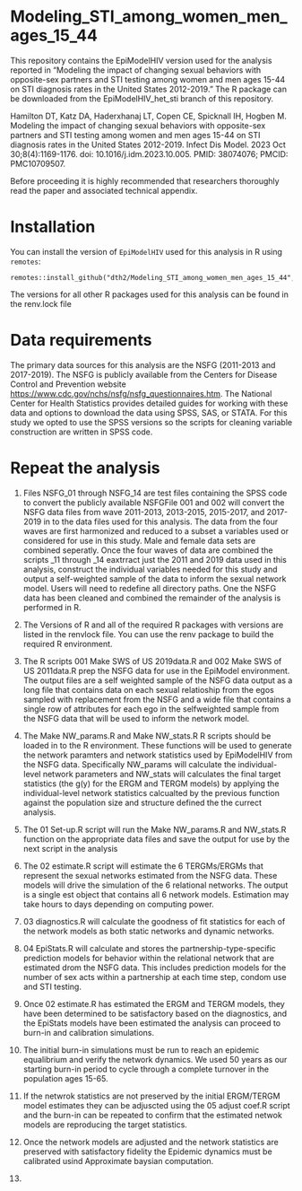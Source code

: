 # Modeling_STI_among_women_men_ages_15_44

This repository contains the EpiModelHIV version used for the analysis reported in “Modeling the impact of changing sexual behaviors with opposite-sex partners and STI testing among women and men ages 15-44 on STI diagnosis rates in the United States 2012-2019.” The R package can be downloaded from the EpiModelHIV_het_sti branch of this repository.

Hamilton DT, Katz DA, Haderxhanaj LT, Copen CE, Spicknall IH, Hogben M. Modeling the impact of changing sexual behaviors with opposite-sex partners and STI testing among women and men ages 15-44 on STI diagnosis rates in the United States 2012-2019. Infect Dis Model. 2023 Oct 30;8(4):1169-1176. doi: 10.1016/j.idm.2023.10.005. PMID: 38074076; PMCID: PMC10709507.

Before proceeding it is highly recommended that researchers thoroughly read the paper and associated technical appendix. 

# Installation

You can install the version of `EpiModelHIV` used for this analysis in R using `remotes`:
```
remotes::install_github("dth2/Modeling_STI_among_women_men_ages_15_44",ref="EpiModelHIV_het_sti")
```

The versions for all other R packages used for this analysis can be found in the renv.lock file


# Data requirements
The primary data sources for this analysis are the NSFG (2011-2013 and 2017-2019). The NSFG is publicly available from the Centers for Disease Control and Prevention website https://www.cdc.gov/nchs/nsfg/nsfg_questionnaires.htm. The National Center for Health Statistics provides detailed guides for working with these data and options to download the data using SPSS, SAS, or STATA. For this study we opted to use the SPSS versions so the scripts for cleaning variable construction are written in SPSS code.     

# Repeat the analysis

1) Files NSFG_01 through NSFG_14 are test files containing the SPSS code to convert the publicly available NSFGFile 001 and 002 will convert the NSFG data files from wave 2011-2013, 2013-2015, 2015-2017, and 2017-2019 in to the data files used for this analysis. The data from the four waves are first harmonized and reduced to a subset a variables used or considered for use in this study. Male and female data sets are combined seperatly. Once the four waves of data are combined the scripts _11 through _14 eaxtrract just the 2011 and 2019 data used in this analysis, construct the individual variables needed for this study and output a self-weighted sample of the data to inform the sexual network model. Users will need to redefine all directory paths. One the NSFG data has been cleaned and combined the remainder of the analysis is performed in R.

2) The Versions of R and all of the required R packages with versions are listed in the renvlock file. You can use the renv package to build the required R environment.

3) The R scripts 001 Make SWS of US 2019data.R and 002 Make SWS of US 2011data.R prep the NSFG data for use in the EpiModel environment. The output files are a self weighted sample of the NSFG data output as a long file that contains data on each sexual relatioship from the egos sampled with replacement from the NSFG and a wide file that contains a single row of attributes for each ego in the selfweighted sample from the NSFG data that will be used to inform the network model.
   
5) The Make NW_params.R and Make NW_stats.R R scripts should be loaded in to the R environment. These functions will be used to generate the network paramters and network statistics used by EpiModelHIV from the NSFG data. Specifically NW_params will calculate the individual-level network parameters and NW_stats will calculates the final target statistics (the g(y) for the ERGM and TERGM models) by applying the individual-level network statistics calcualted by the previous function against the population size and structure defined the the currect analysis.

6) The 01 Set-up.R script will run the Make NW_params.R and NW_stats.R function on the appropriate data files and save the output for use by the next script in the analysis

7) The 02 estimate.R script will estimate the 6 TERGMs/ERGMs that represent the sexual networks estimated from the NSFG data. These models will drive the simulation of the 6 relational networks. The output is a single est object that contains all 6 network models. Estimation may take hours to days depending on computing power. 

8) 03 diagnostics.R will calculate the goodness of fit statistics for each of the network models as both static networks and dynamic networks.

9) 04 EpiStats.R will calculate and stores the partnership-type-specific prediction models for behavior within the relational network that are estimated drom the NSFG data. This includes prediction models for the number of sex acts within a partnership at each time step, condom use and STI testing.

10) Once 02 estimate.R has estimated the ERGM and TERGM models, they have been determined to be satisfactory based on the diagnostics, and the EpiStats models have been estimated the analysis can proceed to burn-in and calibration simulations.

11) The initial burn-in simulations must be run to reach an epidemic equalibrium and verify the network dynamics. We used 50 years as our starting burn-in period to cycle through a complete turnover in the population ages 15-65.  
12) If the netwrok statistics are not preserved by the initial ERGM/TERGM model estimates they can be adjuscted using the 05 adjust coef.R script and the burn-in can be repeated to confirm that the estimated netwok models are reproducing the target statistics.
13) Once the network models are adjusted and the network statistics are preserved with satisfactory fidelity the Epidemic dynamics must be calibrated usind Approximate baysian computation.
14) 
